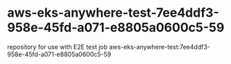 # aws-eks-anywhere-test-7ee4ddf3-958e-45fd-a071-e8805a0600c5-59
repository for use with E2E test job aws-eks-anywhere-test:7ee4ddf3-958e-45fd-a071-e8805a0600c5-59
